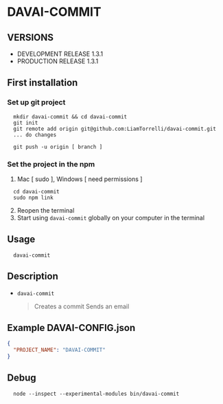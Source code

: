 # DAVAI-COMMIT

## VERSIONS
 - DEVELOPMENT RELEASE 1.3.1
 - PRODUCTION RELEASE 1.3.1

## First installation

### Set up git project
```shell
  mkdir davai-commit && cd davai-commit
  git init
  git remote add origin git@github.com:LiamTorrelli/davai-commit.git
  ... do changes

  git push -u origin [ branch ]

```

### Set the project in the npm
1) Mac [ sudo ], Windows [ need permissions ]
```shell
  cd davai-commit
  sudo npm link
```
2) Reopen the terminal
3) Start using `davai-commit` globally on your computer in the terminal

## Usage
```shell
  davai-commit
```
## Description
- `davai-commit`
  > Creates a commit
  > Sends an email

## Example DAVAI-CONFIG.json
```json
{
  "PROJECT_NAME": "DAVAI-COMMIT"
}
```
## Debug
```
  node --inspect --experimental-modules bin/davai-commit
```
